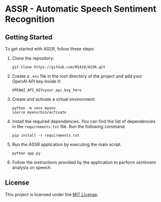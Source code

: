 # ASSR - Automatic Speech Sentiment Recognition

## Getting Started

To get started with ASSR, follow these steps:

1. Clone the repository:
    ```
    git clone https://github.com/M1419/ASSR.git
    ```

2. Create a `.env` file in the root directory of the project and add your OpenAI API key inside it:
    ```
    OPENAI_API_KEY=your_api_key_here
    ```

3. Create and activate a virtual environment:
    ```
    python -m venv myenv
    source myenv/bin/activate
    ```

4. Install the required dependencies. You can find the list of dependencies in the `requirements.txt` file. Run the following command:
    ```
    pip install -r requirements.txt
    ```

5. Run the ASSR application by executing the main script.
    ```
    python app.py
    ```

6. Follow the instructions provided by the application to perform sentiment analysis on speech.

## License

This project is licensed under the [MIT License](LICENSE).